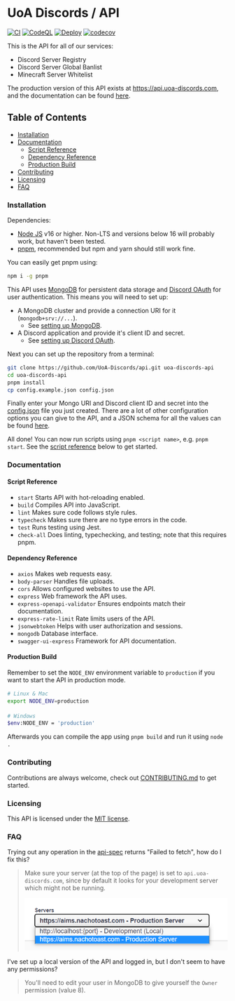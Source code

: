 # UoA Discords / API

[![CI](https://github.com/UoA-Discords/api/actions/workflows/node.js.ci.yml/badge.svg)](https://github.com/UoA-Discords/api/actions/workflows/node.js.ci.yml)
[![CodeQL](https://github.com/UoA-Discords/api/actions/workflows/codeql-analysis.yml/badge.svg)](https://github.com/UoA-Discords/api/actions/workflows/codeql-analysis.yml)
[![Deploy](https://github.com/UoA-Discords/api/actions/workflows/deploy.yml/badge.svg)](https://github.com/UoA-Discords/api/actions/workflows/deploy.yml)
[![codecov](https://codecov.io/gh/UoA-Discords/api/branch/main/graph/badge.svg?token=TC6189PH9R)](https://codecov.io/gh/UoA-Discords/api)

This is the API for all of our services:

-   Discord Server Registry
-   Discord Server Global Banlist
-   Minecraft Server Whitelist

The production version of this API exists at https://api.uoa-discords.com, and the documentation can be found [here](https://api.uoa-discords.com/api-docs).

## Table of Contents

-   [Installation](#installation)
-   [Documentation](#documentation)
    -   [Script Reference](#script-reference)
    -   [Dependency Reference](#dependency-reference)
    -   [Production Build](#production-build)
-   [Contributing](#contributing)
-   [Licensing](#licensing)
-   [FAQ](#faq)

### Installation

Dependencies:

-   [Node JS](https://nodejs.org/en/) v16 or higher. Non-LTS and versions below 16 will probably work, but haven't been tested.
-   [pnpm](https://pnpm.io/), recommended but npm and yarn should still work fine.

You can easily get pnpm using:

```sh
npm i -g pnpm
```

This API uses [MongoDB](https://www.mongodb.com/) for persistent data storage and [Discord OAuth](https://discord.com/developers/docs/topics/oauth2) for user authentication. This means you will need to set up:

-   A MongoDB cluster and provide a connection URI for it (`mongodb+srv://...`).
    -   See [setting up MongoDB](./.github/docs/MongoDBGuide.md).
-   A Discord application and provide it's client ID and secret.
    -   See [setting up Discord OAuth](./.github/docs/DiscordOAuthGuide.md).

Next you can set up the repository from a terminal:

```sh
git clone https://github.com/UoA-Discords/api.git uoa-discords-api
cd uoa-discords-api
pnpm install
cp config.example.json config.json
```

Finally enter your Mongo URI and Discord client ID and secret into the [config.json](./config.json) file you just created. There are a lot of other configuration options you can give to the API, and a JSON schema for all the values can be found [here](.github/config-schema.json).

All done! You can now run scripts using `pnpm <script name>`, e.g. `pnpm start`. See the [script reference](#script-reference) below to get started.

### Documentation

#### Script Reference

-   `start` Starts API with hot-reloading enabled.
-   `build` Compiles API into JavaScript.
-   `lint` Makes sure code follows style rules.
-   `typecheck` Makes sure there are no type errors in the code.
-   `test` Runs testing using Jest.
-   `check-all` Does linting, typechecking, and testing; note that this requires pnpm.

#### Dependency Reference

-   `axios` Makes web requests easy.
-   `body-parser` Handles file uploads.
-   `cors` Allows configured websites to use the API.
-   `express` Web framework the API uses.
-   `express-openapi-validator` Ensures endpoints match their documentation.
-   `express-rate-limit` Rate limits users of the API.
-   `jsonwebtoken` Helps with user authorization and sessions.
-   `mongodb` Database interface.
-   `swagger-ui-express` Framework for API documentation.

#### Production Build

Remember to set the `NODE_ENV` environment variable to `production` if you want to start the API in production mode.

```sh
# Linux & Mac
export NODE_ENV=production

# Windows
$env:NODE_ENV = 'production'
```

Afterwards you can compile the app using `pnpm build` and run it using `node .`

### Contributing

Contributions are always welcome, check out [CONTRIBUTING.md](./.github/CONTRIBUTING.md) to get started.

### Licensing

This API is licensed under the [MIT license](./LICENSE).

### FAQ

Trying out any operation in the [api-spec](https://api.uoa-discords.com/api-spec) returns "Failed to fetch", how do I fix this?

> Make sure your server (at the top of the page) is set to `api.uoa-discords.com`, since by default it looks for your development server which might not be running.
>
> ![image](./.github/images/FAQ_1.png)

I've set up a local version of the API and logged in, but I don't seem to have any permissions?

> You'll need to edit your user in MongoDB to give yourself the `Owner` permission (value 8).
